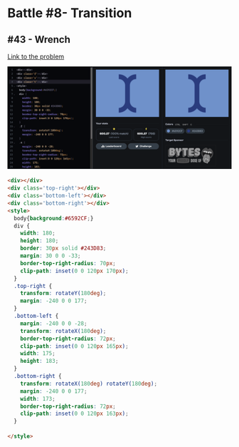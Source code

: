 # Battle #8- Transition

## #43 - Wrench

[Link to the problem](https://cssbattle.dev/play/43)

![result](../../Images/Battle%208/43-Wrench.png)

```html
<div></div>
<div class='top-right'></div>
<div class='bottom-left'></div>
<div class='bottom-right'></div>
<style>
  body{background:#6592CF;}
  div {
    width: 180;
    height: 180;
    border: 30px solid #243D83;
    margin: 30 0 0 -33;
    border-top-right-radius: 70px;
    clip-path: inset(0 0 120px 170px);
  }
  .top-right {
    transform: rotateY(180deg);
    margin: -240 0 0 177;
  }
  .bottom-left {
    margin: -240 0 0 -28;
    transform: rotateX(180deg);
    border-top-right-radius: 72px;
    clip-path: inset(0 0 120px 165px);
    width: 175;
    height: 183;
  }
  .bottom-right {
    transform: rotateX(180deg) rotateY(180deg);
    margin: -240 0 0 177;
    width: 173;
    border-top-right-radius: 72px;
    clip-path: inset(0 0 120px 163px);
  }
  
</style>
```